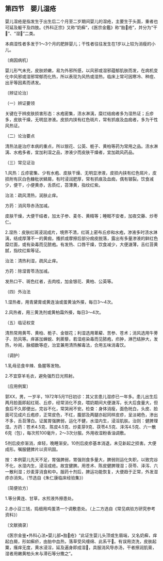 ## 第四节　婴儿湿疮

婴儿湿疮是指发生于出生后二个月至二岁期间婴儿的湿疮，主要生于头面，重者也可延及躯干及四肢。《外科正宗》又称“奶癣”，《医宗金鑑》称“胎𤼏疮”，并分为“干𤼏”、“湿𤼏”二类。

本病湿性者多发于1〜3个月的肥胖婴儿；干性者往往发生在1岁以上较为消瘦的小儿。

〔病因病机〕

婴儿形气未充，皮肤娇嫩，易为外邪所感，以风邪或湿邪蕴郁肌肤而发，在病机变化中风邪或湿邪常郁而化热，所以表现为风热或湿热，临床上常可因寒冷、种痘、出牙等因素而诱发。

〔辨证论治〕

（一）辨证要领

关键在于辨皮肤损害形态：水疱密集，渍水淋漓，糜烂结痂者多为湿热证；丘疹多，皮肤干燥，无明显渗液。皮损内挟有红色斑片，常有抓痕及血痂者，多为干性风热证。

（二）论治要点

清热法是治疗本病的重点，所以银花、公英、栀子、黄柏等药为常用之品。渍水淋漓、水疱多者，宜加利湿之品，渗液少而皮肤干燥者，宜加疏风药品。

（三）常见证治

1.风热：丘疹密集、少有水疱、皮肤干燥、无明显渗液，皮损内挟有红色斑片，皮损附有灰白色糠秕状鳞屑，有时浸润肥厚，常有抓痕及血痂，偶有皲裂。饮食减少，便干，小便黄赤，舌质红，苔薄黄，指纹红紫。

治法：疏风清热，润肤止痒。

方药：消风导赤汤加减。

皮肤干燥，大便干结者，加太子参、麦冬、黄精等；睡眠不安者，加夜交藤、炒枣仁。

2.湿热：皮肤红斑浸润成片，境界不清，红斑上密布丘疹和水疱，渗液多时渍水淋漓，结成厚薄不一的黄痂，搔抓或摩擦后部分痂皮脱落，露出有多量渗液的鲜红色糜烂面，或有染毒而见脓疱。有发热、口唇干燥，饮食减少，大便溏薄，舌红苔黄腻，指纹红紫等证。

治法：清热利湿，疏风止痒。

方药：除湿胃苓汤加减。

发热口干、斑色红者，去肉桂，加金银花、黄柏、公英等。

（四）外治法

1.湿热者，用青黛膏或黄连油或蛋黄油外搽，每日3〜4次。

2.风热者，用三黄洗剂或黄柏霜外搽，每日3〜4次。

（五）临证权变

清热常用黄芩、黄柏、栀子、金银花；利湿选用萆薢、苦参、苍术；消风选用牛蒡子、防风等。痒甚加蝉蜕、刺蒺藜，若湿疮染毒而见脓疱，疖肿，淋巴结肿大，发热，吵闹，脉细数等症，治宜兼用清热解毒法，合用五味消毒饮。

〔调护〕

1.乳母忌食辛辣、鱼腥等发物。

2.不宜穿羊毛衣，避免强烈日光照射。

〔应用例案〕

郭XX，男，一岁半，1972年5月11日初诊：其父言患儿湿疹已一年多。患儿出生后两月脸面即起红斑、丘疹，经常消化不良，喂奶期间大便溏泻，长大后食量大，但食后不久即便出，完谷不化，常哭闹不安。检查：身体消瘦，面色㿠白，头皮、脸面可见成片丘疱疹，正常皮色，不红，腹部及两腿亦起同样皮疹，呈淡褐色，渗出不多，舌苔薄白。证属胃强脾弱，运化不健，水湿内生，浸淫肌肤。治则：健脾理湿。方药：苍术4.5克、陈皮4.5克、炒麦芽9克、茯苓4.5克、泽泻4.5克、六一散6克（包），每次煎100毫升，2〜3次分服。外用收湿粉香油调敷。

5剂后皮疹渐消，痒轻，晚睡渐安。10剂后皮疹基本消退，未见新起之损害。大便成形。嘱服健脾片以资巩固。

按：本例婴儿先天不足，胃强脾弱，胃强则食多量大，脾弱则运化失职，以致完谷不化，水湿内生，浸淫成疮。故宜健脾。用苍术、陈皮健脾理湿；茯苓、泽泻、六一散利湿；炒麦芽消食和中。服药十剂后，脾运功能恢复，大便趋于正常，外发湿疹亦消失。（节选自《朱仁康临床经验集》）

〔简便验方〕

1.等分黄连、甘草，水煎液外擦患处。

2.赤小豆三钱，捣细用鸡蛋清一个调敷患处。（上二方选自《常见病验方研究参考资料》）

〔文献摘录〕

《医宗金鉴•外科心法•婴儿部•胎𤼏疮》“此证生婴儿头顶或生眉端，又名奶癣，痒起白屑，形如癣疥，由胎中血热，落草受风缠绵、此系干𤼏。有误用烫洗，皮肤起粟，瘙痒无度，黄水浸淫，延及遍身即成湿𤼏，具服消风导赤汤，干者擦润肌膏，湿者用嫩黄柏头末与滑石等分撒之”。
